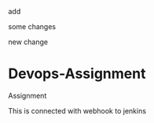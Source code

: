 
add

some changes

new change
# Devops-Assignment
Assignment 


This is connected with webhook to jenkins
